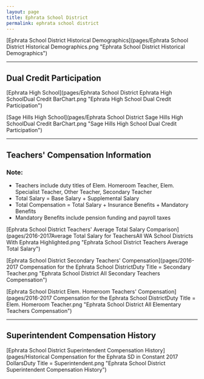 ```yaml
---
layout: page
title: Ephrata School District
permalink: ephrata school district
---
```



[Ephrata School District Historical Demographics](pages/Ephrata School District Historical Demographics.png "Ephrata School District Historical Demographics")

___

## Dual Credit Participation

[Ephrata High School](pages/Ephrata School District Ephrata High SchoolDual Credit BarChart.png "Ephrata High School Dual Credit Participation")

[Sage Hills High School](pages/Ephrata School District Sage Hills High SchoolDual Credit BarChart.png "Sage Hills High School Dual Credit Participation")


___

## Teachers' Compensation Information
### Note:
- Teachers include duty titles of Elem. Homeroom Teacher, Elem. Specialist Teacher, Other Teacher, Secondary Teacher
- Total Salary = Base Salary + Supplemental Salary
- Total Compensation = Total Salary + Insurance Benefits + Mandatory Benefits
- Mandatory Benefits include pension funding and payroll taxes

[Ephrata School District Teachers' Average Total Salary Comparison](pages/2016-2017Average Total Salary for TeachersAll WA School Districts With Ephrata Highlighted.png "Ephrata School District Teachers Average Total Salary")

[Ephrata School District Secondary Teachers' Compensation](pages/2016-2017 Compensation for the Ephrata School DistrictDuty Title = Secondary Teacher.png "Ephrata School District All Secondary Teachers Compensation")

[Ephrata School District Elem. Homeroom Teachers' Compensation](pages/2016-2017 Compensation for the Ephrata School DistrictDuty Title = Elem. Homeroom Teacher.png "Ephrata School District All Elementary Teachers Compensation")


___

## Superintendent Compensation History

[Ephrata School District Superintendent Compensation History](pages/Historical Compensation for the Ephrata SD in Constant 2017 DollarsDuty Title = Superintendent.png "Ephrata School District Superintendent Compensation History")

